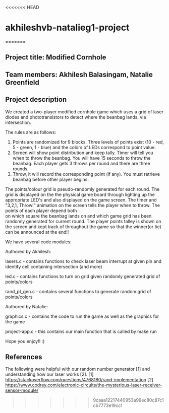 <<<<<<< HEAD
# akhileshvb-natalieg1-project
=======
## Project title: Modified Cornhole

## Team members: Akhilesh Balasingam, Natalie Greenfield 

## Project description
We created a two-player modified cornhole game which uses a grid of laser diodes
 and phototransistors to detect where the beanbag lands, via intersection.

The rules are as follows:
1. Points are randomized for 9 blocks. Three levels of points exist (10 - red, 
5 - green, 1 - blue) and the colors of LEDs correspond to point value.
2. Screen will show point distribution and keep tally. Timer will tell you when 
to throw the beanbag. You will have 15 seconds to throw the beanbag. Each player
gets 3 throws per round and there are three rounds.
3. Throw, it will record the corresponding point (if any). You must retrieve beanbag
 before other player begins.

The points/colour grid is pseudo-randomly generated for each round. The grid is
displayed on the the physical game board through lighting up the appropriate LED's 
and also displayed on the game screen. The timer and "3,2,1, Throw!" animation on
the screen tells the player when to throw. The points of each player depend both  
on which square the beanbag lands on and which game grid has been randomly generated
for current round. The player points talley is shown on the screen and kept track 
of throughout the game so that the winner(or tie) can be announced at the end!!

We have several code modules:

Authored by Akhilesh:

lasers.c - contains functions to check laser beam interrupt at given pin and identify cell containing intersection (and more)

led.c - contains functions to turn on grid given randomly generated grid of points/colors

rand_pt_gen.c - contains several functions to generate random grid of points/colors

Authored by Natalie:

graphics.c - contains the code to run the game as well as the graphics for the game

project-app.c - this contains our main function that is called by make run 

Hope you enjoy!! :) 


## References
The following were helpful with our random number generator [1] and understanding how our laser works [2].
[1] https://stackoverflow.com/questions/4768180/rand-implementation
[2] https://www.codrey.com/electronic-circuits/the-mysterious-laser-receiver-sensor-module/

>>>>>>> 9caaa12217440953a99ec80c87c1cb7773e19cc1
